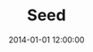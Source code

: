 ---
layout: work
title: Seed
date: 2014-01-01 12:00:00
category: paintings
imageURL: /images/paintings/seed.jpg
thumbnailURL: /images/paintings/seed-thumbnail.jpg
medium: Acrylic paints, acrylic primer, turquoise foil, gold foil, gold leaf size, epoxy resin, clear coat, custom board and flexi ply
dimensions: 1618mm Ø x 34mm D
price: $8,500
sold: false
---